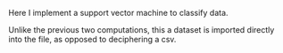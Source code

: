 Here I implement a support vector machine to classify data.

Unlike the previous two computations, this a dataset is imported directly into the file,
as opposed to deciphering a csv.

  